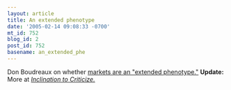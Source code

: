 ```yaml
---
layout: article
title: An extended phenotype
date: '2005-02-14 09:08:33 -0700'
mt_id: 752
blog_id: 2
post_id: 752
basename: an_extended_phe
---
```

Don Boudreaux on whether <a href="http://cafehayek.typepad.com/hayek/2005/02/markets_an_exte.html">markets are an "extended phenotype."</a>
<b>
Update:</b> More at <i><a href="http://inclinedtocriticize.blogdrive.com/archive/323.html">Inclination to Criticize.</i></a>
